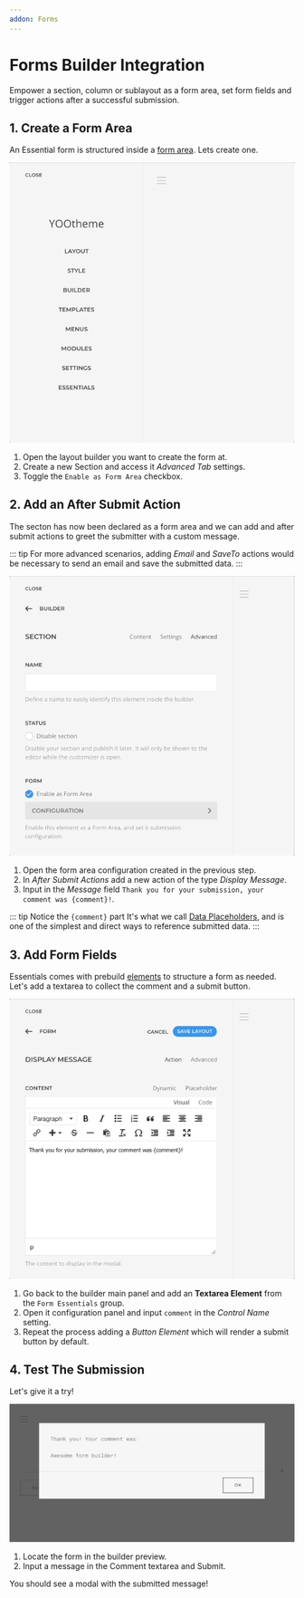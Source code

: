 ```yaml
---
addon: Forms
---
```


# Forms Builder Integration

Empower a section, column or sublayout as a form area, set form fields and trigger actions after a successful submission.

<!--@include: ../_partials/enable-addon.md-->

## 1. Create a Form Area

An Essential form is structured inside a [form area](./form-area). Lets create one.

![Create a Form Area](./assets/integration/create-form-area.gif)

1. Open the layout builder you want to create the form at.
1. Create a new Section and access it _Advanced Tab_ settings.
1. Toggle the `Enable as Form Area` checkbox.

## 2. Add an After Submit Action

The secton has now been declared as a form area and we can add and after submit actions to greet the submitter with a custom message.

::: tip
For more advanced scenarios, adding _Email_ and _SaveTo_ actions would be necessary to send an email and save the submitted data.
:::

![Add After Submit Actions](./assets/integration/add-form-actions.gif)

1. Open the form area configuration created in the previous step.
1. In _After Submit Actions_ add a new action of the type _Display Message_.
1. Input in the _Message_ field `Thank you for your submission, your comment was {comment}!`.

::: tip Notice the `{comment}` part
It's what we call [Data Placeholders](./data-workflow#data-placeholders), and is one of the simplest and direct ways to reference submitted data.
:::

## 3. Add Form Fields

Essentials comes with prebuild [elements](./elements) to structure a form as needed. Let's add a textarea to collect the comment and a submit button.

![Add Form Fields](./assets/integration/add-form-fields.gif)

1. Go back to the builder main panel and add an __Textarea Element__ from the `Form Essentials` group.
1. Open it configuration panel and input `comment` in the _Control Name_ setting.
1. Repeat the process adding a _Button Element_ which will render a submit button by default.

## 4. Test The Submission

Let's give it a try!

![Form Submission Test](./assets/integration/submission-test.webp)

1. Locate the form in the builder preview.
1. Input a message in the Comment textarea and Submit.

You should see a modal with the submitted message!
